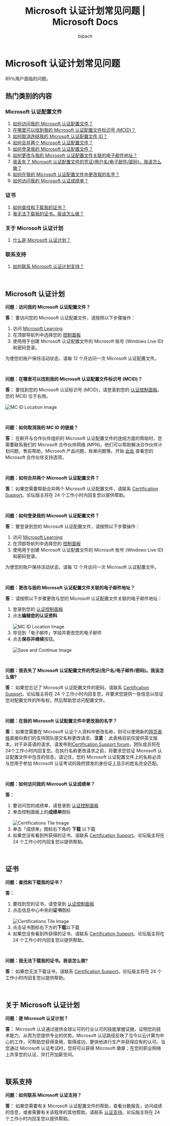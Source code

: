 ﻿---
title: Microsoft 认证计划常见问题 | Microsoft Docs
description: Microsoft 认证计划常见问题
documentationcenter: NA
author: bipach
ms.topic: article
ms.tgt_pltfrm: NA
ms.workload: NA
ms.date: 04/07/2020
ms.author: micsullivan
---

# Microsoft 认证计划常见问题

85％用户面临的问题。

## 热门类别的内容

### Microsoft 认证配置文件
1. [如何访问我的 Microsoft 认证配置文件？](#a1)
2. [在哪里可以找到我的 Microsoft 认证配置文件标识号 (MCID)？](#a2)
3. [如何取消连结我的 Microsoft 认证配置文件 ID？](#a3)
4. [如何合并两个 Microsoft 认证配置文件？](#a4)
5. [如何登录我的 Microsoft 认证配置文件？](#a5)
6. [如何更改与我的 Microsoft 认证配置文件关联的电子邮件地址？](#a6)
7. [我丢失了 Microsoft 认证配置文件的凭证(用户名/电子邮件/密码)。我该怎么做？](#a7)
8. [如何在我的 Microsoft 认证配置文件中更改我的名字？](#a8)
9. [如何访问我的 Microsoft 认证成绩单？](#a9)

### 证书
1. [如何查找和下载我的证书？](#b1)
2. [我无法下载我的证书。我该怎么做？](#b2)

### 关于 Microsoft 认证计划
1. [什么是 Microsoft 认证计划？](#c1)

### 联系支持
1. [如何联系 Microsoft 认证计划支持？](#d1)

<br/>

## Microsoft 认证计划

**问题：访问我的 Microsoft 认证配置文件？**<a name="a1"></a>

**答：** 要访问您的 Microsoft 认证配置文件，请按照以下步骤操作：  

1. 访问 [Microsoft Learning](https://www.microsoft.com/learning/)
2. 在顶部导航列中选择您的 [控制面板](https://aka.ms/certdashboard)
3. 使用用于创建 Microsoft 认证配置文件的 Microsoft 账号 (Windows Live ID) 和密码登录。

为使您的账户保持活动状态，请每 12 个月访问一次 Microsoft 认证配置文件。  

<br/>

**问题：在哪里可以找到我的 Microsoft 认证配置文件标识号 (MCID)？**<a name="a2"></a>

**答：** 要找到您的 Microsoft 认证标识号 (MCID)，请登录到您的 [认证控制面板](https://aka.ms/certdashboard)。您的 MCID 位于右侧。<br/> <br/>
![MC ID Location Image](images/find-mc-id.png)<br/>

<br/>

**问题：如何取消我的 MC ID 的链接？**<a name="a3"></a>

**答：** 在断开与合作伙伴组织的 Microsoft 认证配置文件的连结方面的帮助时，您需要联系我们的 Microsoft 合作伙伴网络 (MPN)。他们可以帮助解决合作伙伴计划问题，售前帮助，Microsoft 产品问题，账单问题等。开始 [此处](https://partner.microsoft.com/support/) 查看您的 Microsoft 合作伙伴支持选项。

<br/>

**问题：如何合并两个 Microsoft 认证配置文件？**<a name="a4"></a>

**答：** 如果您需要帮助合并两个 Microsoft 认证配置文件，请联系 [Certification Support](https://aka.ms/mcpforum)。论坛版主将在 24 个工作小时内回复您以提供帮助。

<br/>

**问题：如何登录我的 Microsoft 认证配置文件？**<a name="a5"></a>

**答：** 要登录到您的 Microsoft 认证配置文件，请按照以下步骤操作：
 
1. 访问 [Microsoft Learning](https://www.microsoft.com/learning/)
2. 在顶部导航列中选择您的 [控制面板](https://aka.ms/certdashboard)
3. 使用用于创建 Microsoft 认证配置文件的 Microsoft 账号 (Windows Live ID) 和密码登录。

为使您的账户保持活动状态，请每 12 个月访问一次 Microsoft 认证配置文件。

<br/>

**问题：更改与我的 Microsoft 认证配置文件关联的电子邮件地址？**<a name="a6"></a>

**答：** 请按照以下步骤更改与您的 Microsoft 认证配置文件关联的电子邮件地址：

1. 登录到您的 [认证控制面板](https://aka.ms/certdashboard)
2. 点击**编辑您的认证资料** <br/> <br/>
![MC ID Location Image](images/find-mc-id.png)<br/>
3. 导览到「电子邮件」字段并更改您的电子邮件
4. 点击**保存并继续**按钮。<br/> <br/>
![Save and Continue Image](images/save-and-continue.jpg)<br/>

<br/>

**问题：我丢失了 Microsoft 认证配置文件的凭证(用户名/电子邮件/密码)。我该怎么做?**<a name="a7"></a>

**答：** 如果您忘记了 Microsoft 认证配置文件的密码，请联系 [Certification Support](https://aka.ms/mcpforum)。论坛版主将在 24 个工作小时内回复您，并要求您提供一些信息以验证您对配置文件的所有权，然后帮助您访问配置文件。

<br/>

**问题：在我的 Microsoft 认证配置文件中更改我的名字？**<a name="a8"></a>

**答：** 如果您需要在 Microsoft 认证个人资料中更改名称，则可以使用新的[网页表格](https://aka.ms/MSCertificationLegalNamechange)直接向我们的支持团队提交名称更改请求。**注意：** 此表格目前仅提供英文版本。对于非英语的请求，请发布到[Certification Support forum](https://aka.ms/mcpforum)，团队成员将在24个工作小时内回复您。在执行名称更改请求之前，将要求您验证 Microsoft 认证配置文件中包含的信息。请记住，您的 Microsoft 认证配置文件上的名称必须与您用于参加 Microsoft 认证考试的政府颁发的身份证上显示的姓名完全匹配。

<br/>

**问题：如何访问我的 Microsoft 认证成绩单？**<a name="a9"></a>

**答：**
1. 要访问您的成绩单，请登录到 [认证控制面板](https://aka.ms/certdashboard)
2. 单击控制面板上的**成绩单**图标<br/> <br/>
![Certifications Tile Image](images/certifications-tile.jpg)<br/>
3. 单击「成绩单」图标右下角的 **下载** 以下载
4. 如果您没有看到所获得的证书，请联系 [Certification Support](https://aka.ms/mcpforum)。论坛版主将在 24 个工作小时内回复您以提供帮助。

<br/>

## 证书

**问题：查找和下载我的证书？**<a name="b1"></a>

**答：**
1. 要找到您的证书，请登录到 [认证控制面板](https://aka.ms/certdashboard)
2. 点击信息中心中央的**证书**图标<br/> <br/>
![Certifications Tile Image](images/certifications-tile.jpg)<br/>
3. 点击证书图标右下方的**下载**以下载
4. 如果您没有看到所获得的证书，请联系 [Certification Support](https://aka.ms/mcpforum)。论坛版主将在 24 个工作小时内回复您以提供帮助。

<br/>

**问题：我无法下载我的证书。我该怎么做?**<a name="b2"></a>

**答：** 如果您无法下载证书，请联系 [Certification Support](https://aka.ms/mcpforum)。论坛版主将在 24 个工作小时内回复您以提供帮助。

<br/>

## 关于 Microsoft 认证计划

**问题：是 Microsoft 认证计划？**<a name="c1"></a>

**答：** Microsoft 认证通过提供全球认可的行业认可的技能掌握证据，证明您的技术能力，从而为您提供专业的优势。Microsoft 认证路径反映了当今以云计算为中心的工作，可帮助您获得录用，取得成功，更快地进行生产并获得应有的认可。当您通过 Microsoft 认证考试时，您将可以获得 Microsoft 徽章；在您的职业网络上共享您的认证，并打开加薪空间。

<br/>

## 联系支持

**问题：如何联系 Microsoft 认证支持？**<a name="d1"></a>

**答：** 如果您需要有关 Microsoft 认证配置文件的帮助，查看分数报告，访问成绩的信息，或者需要有关该程序的其他帮助，请联系 [认证支持](https://aka.ms/mcpforum)。论坛版主将在 24 个工作小时内回复您以提供帮助。
